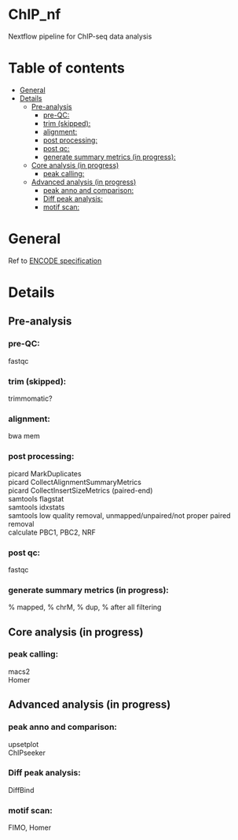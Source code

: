 # ChIP_nf
Nextflow pipeline for ChIP-seq data analysis

# Table of contents

- [General](#general)
- [Details](#details)
  - [Pre-analysis](#pre-analysis)
    - [pre-QC:](#pre-qc)
    - [trim (skipped):](#trim-skipped)
    - [alignment:](#alignment)
    - [post processing:](#post-processing)
    - [post qc:](#post-qc)
    - [generate summary metrics (in progress):](#generate-summary-metrics-in-progress)
  - [Core analysis (in progress)](#core-analysis-in-progress)
    - [peak calling:](#peak-calling)
  - [Advanced analysis (in progress)](#advanced-analysis-in-progress)
    - [peak anno and comparison:](#peak-anno-and-comparison)
    - [Diff peak analysis:](#diff-peak-analysis)
    - [motif scan:](#motif-scan)


# General
Ref to [ENCODE specification](https://docs.google.com/document/d/1lG_Rd7fnYgRpSIqrIfuVlAz2dW1VaSQThzk836Db99c/edit#)

# Details
## Pre-analysis
### pre-QC: 
fastqc
### trim (skipped): 
trimmomatic?
### alignment: 
bwa mem
### post processing: 
picard MarkDuplicates  
picard CollectAlignmentSummaryMetrics  
picard CollectInsertSizeMetrics (paired-end)  
samtools flagstat  
samtools idxstats  
samtools low quality removal, unmapped/unpaired/not proper paired removal  
calculate PBC1, PBC2, NRF

### post qc: 
fastqc
### generate summary metrics (in progress): 
% mapped, % chrM, % dup, % after all filtering

## Core analysis (in progress)
### peak calling: 
macs2  
Homer  

## Advanced analysis (in progress)
### peak anno and comparison: 
upsetplot  
ChIPseeker
### Diff peak analysis:
DiffBind
### motif scan: 
FIMO, 
Homer


